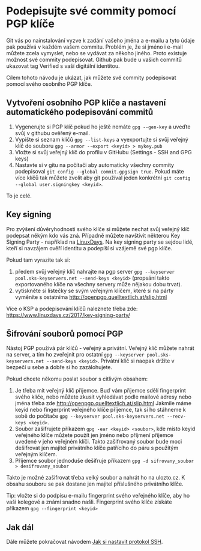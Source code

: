 # Podepisujte své commity pomocí PGP klíče

Git vás po nainstalování vyzve k zadání vašeho jména a e-mailu a tyto údaje pak používá v každém vašem commitu. Problém je, že si jméno i e-mail můžete zcela vymyslet, nebo se vydávat za někoho jiného. Proto existuje možnost své commity podepisovat. Github pak bude u vašich commitů ukazovat tag Verified s vaší digitální identitou.  

Cílem tohoto návodu je ukázat, jak můžete své commity podepisovat pomocí svého osobního PGP klíče.

## Vytvoření osobního PGP klíče a nastavení automatického podepisování commitů

1. Vygenerujte si PGP klíč pokud ho ještě nemáte `gpg --gen-key` a uveďte svůj v githubu ověřený e-mail.
1. Vypište si seznam klíčů `gpg --list-keys` a vyexportujte si svůj veřejný klíč do souboru `gpg --armor --export <keyid> > mykey.pub`
1. Vložte si svůj veřejný klíč do profilu v GitHubu (Settings - SSH and GPG keys)
1. Nastavte si v gitu na počítači aby automaticky všechny commity podepisoval `git config --global commit.gpgsign true`. Pokud máte více klíčů tak můžete zvolit aby git používal jeden konkrétní `git config --global user.signingkey <keyid>`.

To je celé.

## Key signing

Pro zvýšení důvěryhodnosti svého klíče si můžete nechat svůj veřejný klíč podepsat někým kdo vás zná. Případně můžete navštívit některou Key Signing Party - například na [LinuxDays](https://www.linuxdays.cz/). Na key signing party se sejdou lidé, kteří si navzájem ověří identitu a podepíší si vzájemě své pgp klíče.   

Pokud tam vyrazíte tak si:

1. předem svůj veřejný klíč nahrajte na pgp server `gpg --keyserver pool.sks-keyservers.net --send-keys <keyid>` (propsání takto exportovaného klíče na všechny servery může nějakou dobu trvat).
1. vytiskněte si lístečky se svým veřejným klíčem, které si na párty vyměníte s ostatníma http://openpgp.quelltextlich.at/slip.html

Více o KSP a podepisování klíčů naleznete třeba zde: https://www.linuxdays.cz/2017/key-signing-party/

## Šifrování souborů pomocí PGP

Nástoj PGP používá pár klíčů - veřejný a privátní. Veřejný klíč můžete nahrát na server, a tím ho zveřejnit pro ostatní `gpg --keyserver pool.sks-keyservers.net --send-keys <keyid>`. Privátní klíč si naopak držíte v bezpečí u sebe a dobře si ho zazálohujete.  

Pokud chcete někomu poslat soubor s citlivým obsahem:

1. Je třeba mít veřejný klíč příjemce. Buď vám příjemce sdělí fingerprint svého klíče, nebo můžete zkusit vyhledávat podle mailové adresy nebo jména třeba zde http://openpgp.quelltextlich.at/slip.html Jakmile máme keyid nebo fingerprint veřejného klíče příjemce, tak si ho stáhneme k sobě do počítače `gpg --keyserver pool.sks-keyservers.net --recv-keys <keyid>`. 
1. Soubor zašifrujete příkazem `gpg -ear <keyid> <soubor>`, kde místo keyid veřejného klíče můžete použít jen jméno nebo příjmení příjemce uvedené v jeho veřejném klíči. Takto zašifrovaný soubor bude moci dešifrovat jen majitel privátního klíče patřícího do páru s použitým veřejným klíčem.
1. Příjemce soubor jednoduše dešifruje příkazem `gpg -d sifrovany_soubor > desifrovany_soubor`

Takto je možné zašifrovat třeba velký soubor a nahrát ho na ulozto.cz. K obsahu souboru se pak dostane jen majitel příslušného privátního klíče.  

Tip: vložte si do podpisu e-mailu fingerprint svého veřejného klíče, aby ho vaši kolegové a známí snadno našli. Fingerprint svého klíče získáte příkazem `gpg --fingerprint <keyid>`

## Jak dál
 
Dále můžete pokračovat návodem [Jak si nastavit protokol SSH](HowToUseSsh.md).
